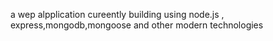 a wep alpplication 
cureently building using node.js , express,mongodb,mongoose
and other modern technologies
